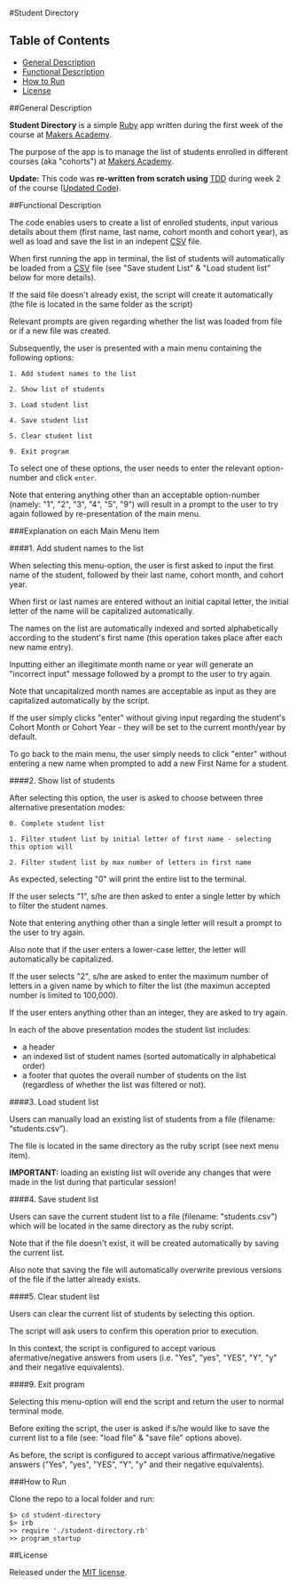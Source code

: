 #Student Directory

## Table of Contents

* [General Description](#general-description)
* [Functional Description](#functional-description)
* [How to Run](#how-to-run)
* [License](#license)


##General Description

__Student Directory__ is a simple [Ruby](https://www.ruby-lang.org/en/) app written during 
the first week of the course at [Makers Academy](http://www.makersacademy.com/).

The purpose of the app is to manage the list of students enrolled in different courses 
(aka "cohorts") at [Makers Academy](http://www.makersacademy.com/).

__Update:__ This code was __re-written from scratch using__ 
[TDD](http://en.wikipedia.org/wiki/Test-driven_development) during week 2 of the course 
([Updated Code](https://github.com/nadavmatalon/student-directory-tdd)).


##Functional Description

The code enables users to create a list of enrolled students, input various details 
about them (first name, last name, cohort month and cohort year), as well as load and 
save the list in an indepent [CSV](http://en.wikipedia.org/wiki/Comma-separated_values) file.

When first running the app in terminal, the list of students will automatically be loaded 
from a [CSV](http://en.wikipedia.org/wiki/Comma-separated_values) 
file (see "Save student List" & "Load student list" below for more details). 

If the said file doesn't already exist, the script will create it automatically 
(the file is located in the same folder as the script) 

Relevant prompts are given regarding whether the list was loaded from file or if a 
new file was created.

Subsequently, the user is presented with a main menu containing the following options:

	1. Add student names to the list

	2. Show list of students

	3. Load student list

	4. Save student list

	5. Clear student list

	9. Exit program

To select one of these options, the user needs to enter the relevant option-number 
and click `enter`. 

Note that entering anything other than an acceptable option-number 
(namely: "1", "2", "3", "4", "5", "9") will result in a prompt 
to the user to try again followed by re-presentation of the main menu.


###Explanation on each Main Menu Item

####1. Add student names to the list

When selecting this menu-option, the user is first asked to input the first name of 
the student, followed by their last name, cohort month, and cohort year.

When first or last names are entered without an initial capital letter, the initial 
letter of the name will be capitalized automatically.

The names on the list are automatically indexed and sorted alphabetically according 
to the student's first name (this operation takes place after each new name entry).

Inputting either an illegitimate month name or year will generate an "incorrect input" 
message followed by a prompt to the user to try again.

Note that uncapitalized month names are acceptable as input as they are capitalized 
automatically by the script.

If the user simply clicks "enter" without giving input regarding the student's Cohort 
Month or Cohort Year - they will be set to the current month/year by default.

To go back to the main menu, the user simply needs to click "enter" without entering a 
new name when prompted to add a new First Name for a student.


####2. Show list of students

After selecting this option, the user is asked to choose between three alternative 
presentation modes:

	0. Complete student list

	1. Filter student list by initial letter of first name - selecting this option will 

	2. Filter student list by max number of letters in first name

As expected, selecting "0" will print the entire list to the terminal. 

If the user selects "1", s/he are then asked to enter a single letter by which to 
filter the student names.

Note that entering anything other than a single letter will result a prompt to the 
user to try again.

Also note that if the user enters a lower-case letter, the letter will automatically 
be capitalized.

If the user selects "2", s/he are asked to enter the maximum number of letters in a 
given name by which to filter the list (the maximun accepted number is limited to 100,000).

If the user enters anything other than an integer, they are asked to try again.

In each of the above presentation modes the student list includes:

* a header
* an indexed list of student names (sorted automatically in alphabetical order)
* a footer that quotes the overall number of students on the list (regardless of whether 
  the list was filtered or not).


####3. Load student list

Users can manually load an existing list of students from a file (filename: “students.csv”).

The file is located in the same directory as the ruby script (see next menu item).

__IMPORTANT:__ loading an existing list will overide any changes that were made in the 
list during that particular session!  


####4. Save student list

Users can save the current student list to a file (filename: "students.csv") which will 
be located in the same directory as the ruby script.

Note that if the file doesn't exist, it will be created automatically by saving 
the current list.

Also note that saving the file will automatically overwrite previous versions of 
the file if the latter already exists.


####5. Clear student list

Users can clear the current list of students by selecting this option.

The script will ask users to confirm this operation prior to execution.

In this context, the script is configured to accept various afermative/negative 
answers from users (i.e. "Yes", "yes", "YES", "Y", "y" and their negative equivalents).


####9. Exit program

Selecting this menu-option will end the script and return the user to normal terminal mode.

Before exiting the script, the user is asked if s/he would like to save the current list 
to a file (see: "load file" & "save file" options above).

As before, the script is configured to accept various affirmative/negative answers 
("Yes", "yes", "YES", "Y", "y" and their negative equivalents).


###How to Run

Clone the repo to a local folder and run:

```
$> cd student-directory
$> irb
>> require './student-directory.rb'
>> program_startup
```


##License

<p>Released under the <a href="http://www.opensource.org/licenses/MIT">MIT license</a>.</p>


